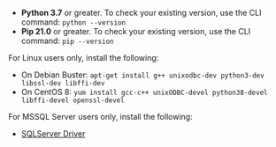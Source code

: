 * **Python 3.7** or greater. To check your existing version, use the CLI command: `python --version`
* **Pip 21.0** or greater. To check your existing version, use the CLI command: `pip --version`

For Linux users only, install the following:
* On Debian Buster: `apt-get install g++ unixodbc-dev python3-dev libssl-dev libffi-dev`
* On CentOS 8: `yum install gcc-c++ unixODBC-devel python38-devel libffi-devel openssl-devel`

For MSSQL Server users only, install the following:
* [SQLServer Driver](https://docs.microsoft.com/en-us/sql/connect/odbc/microsoft-odbc-driver-for-sql-server?view=sql-server-ver15)
